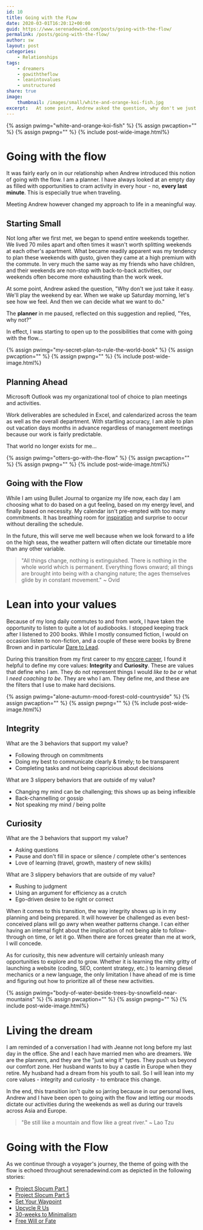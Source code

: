 ```yaml
---
id: 10
title: Going with the FLow
date: 2020-03-01T16:20:12+00:00
guid: https://www.serenadewind.com/posts/going-with-the-flow/
permalink: /posts/going-with-the-flow/
author: sw
layout: post
categories:
    - Relationships
tags:
    - dreamers
    - gowiththeflow
    - leanintovalues
    - unstructured
share: true
image:
    thumbnail: /images/small/white-and-orange-koi-fish.jpg 
excerpt:   At some point, Andrew asked the question, why don't we just take it easy. We'll play the weekend by ear and not decide now. Find out how a "recovering planner" would react to going with the flow. 
---
```

{% assign pwimg="white-and-orange-koi-fish" %}
{% assign pwcaption="" %}
{% assign pwpng="" %}
{% include post-wide-image.html%}


# Going with the flow

It was fairly early on in our relationship when Andrew introduced this notion of going with the flow. I am a planner. I have always looked at an empty day as filled with opportunities to cram activity in every hour - no, **every last minute**. This is especially true when traveling.

Meeting Andrew however changed my approach to life in a meaningful way.

## Starting Small

Not long after we first met, we began to spend entire weekends together. We lived 70 miles apart and often times it wasn't worth splitting weekends at each other's apartment. What became readily apparent was my tendency to plan these weekends with gusto, given they came at a high premium with the commute. In very much the same way as my friends who have children, and their weekends are non-stop with back-to-back activities, our weekends often become more exhausting than the work week. 

At some point, Andrew asked the question, "Why don't we just take it easy. We'll play the weekend by ear. When we wake up Saturday morning, let's see how we feel. And then we can decide what we want to do." 

The **planner** in me paused, reflected on this suggestion and replied, "Yes, why not?"

In effect, I was starting to open up to the possibilities that come with going with the flow...

{% assign pwimg="my-secret-plan-to-rule-the-world-book" %}
{% assign pwcaption="" %}
{% assign pwpng="" %}
{% include post-wide-image.html%}


## Planning Ahead

Microsoft Outlook was my organizational tool of choice to plan meetings and activities. 

Work deliverables are scheduled in Excel, and calendarized across the team as well as the overall department. With startling accuracy, I am able to plan out vacation days months in advance regardless of management meetings because our work is fairly predictable. 

That world no longer exists for me... 

{% assign pwimg="otters-go-with-the-flow" %}
{% assign pwcaption="" %}
{% assign pwpng="" %}
{% include post-wide-image.html%}


## Going with the Flow

While I am using Bullet Journal to organize my life now, each day I am choosing what to do based on a gut feeling, based on my energy level, and finally based on necessity. My calendar isn't pre-empted with too many commitments. It has breathing room for [inspiration](https://www.serenadewind.com/posts/selectively-social "Quiet Power") and surprise to occur without derailing the schedule.

In the future, this will serve me well because when we look forward to a life on the high seas, the weather pattern will often dictate our timetable more than any other variable.

>"All things change, nothing is extinguished. There is nothing in the whole world which is permanent. Everything flows onward; all things are brought into being with a changing nature; the ages themselves glide by in constant movement." ~ Ovid

# Lean into your values

Because of my long daily commutes to and from work, I have taken the opportunity to listen to quite a lot of audiobooks. I stopped keeping track after I listened to 200 books. While I mostly consumed fiction, I would on occasion listen to non-fiction, and a couple of these were books by Brene Brown and in particular [Dare to Lead](https://daretolead.brenebrown.com/ "Dare to Lead"). 

During this transition from my first career to my [encore career](https://www.serenadewind.com/posts/relationship-with-money "Encore Career"), I found it helpful to define my core values: **Integrity** and **Curiosity**. These are values that define who I am. They do not represent things I would *like to be* or what I *need coaching to be*. They are who I am. They define me, and these are the filters that I use to make hard decisions. 

{% assign pwimg="alone-autumn-mood-forest-cold-countryside" %}
{% assign pwcaption="" %}
{% assign pwpng="" %}
{% include post-wide-image.html%}

## Integrity

What are the 3 behaviors that support my value?

- Following through on commitments
- Doing my best to communicate clearly & timely; to be transparent
- Completing tasks and not being capricious about decisions

What are 3 slippery behaviors that are outside of my value?

- Changing my mind can be challenging; this shows up as being inflexible
- Back-channelling or gossip
- Not speaking my mind / being polite

## Curiosity

What are the 3 behaviors that support my value? 

- Asking questions
- Pause and don't fill in space or silence / complete other's sentences
- Love of learning (travel, growth, mastery of new skills)

What are 3 slippery behaviors that are outside of my value?

- Rushing to judgment
- Using an argument for efficiency as a crutch
- Ego-driven desire to be right or correct

When it comes to this transition, the way integrity shows up is in my planning and being prepared. It will however be challenged as even best-conceived plans will go awry when weather patterns change. I can either having an internal fight about the implication of not being able to follow-through on time, or let it go. When there are forces greater than me at work, I will concede.

As for curiosity, this new adventure will certainly unleash many opportunities to explore and to grow. Whether it is learning the nitty gritty of launching a website (coding, SEO, content strategy, etc.) to learning diesel mechanics or a new language, the only limitation I have ahead of me is time and figuring out how to prioritize all of these new activities.

{% assign pwimg="body-of-water-beside-trees-by-snowfield-near-mountains" %}
{% assign pwcaption="" %}
{% assign pwpng="" %}
{% include post-wide-image.html%}


# Living the dream

I am reminded of a conversation I had with Jeanne not long before my last day in the office. She and I each have married men who are dreamers. We are the planners, and they are the "just wing it" types. They push us beyond our comfort zone. Her husband wants to buy a castle in Europe when they retire. My husband had a dream from his youth to sail. So I will lean into my core values - integrity and curiosity - to embrace this change.

In the end, this transition isn't quite so jarring because in our personal lives, Andrew and I have been open to going with the flow and letting our moods dictate our activities during the weekends as well as during our travels across Asia and Europe. 

>"Be still like a mountain and flow like a great river." ~ Lao Tzu

# Going with the Flow

As we continue through a voyager's journey, the theme of going with the flow is echoed throughout serenadewind.com as depicted in the following stories:

- [Project Slocum Part 1](https://www.serenadewind.com/posts/project-slocum-part-1/ "Project Slocum Part 1") 
- [Project Slocum Part 5](https://www.serenadewind.com/posts/project-slocum-part-5/ "Project Slocum Part 5") 
- [Set Your Waypoint](https://www.serenadewind.com/posts/set-your-waypoint/ "Set Your Waypoint") 
- [Upcycle R Us](https://www.serenadewind.com/posts/upcycle-r-us/ "Upcyle R Us") 
- [30-weeks to Minimalism](https://www.serenadewind.com/posts/30-weeks-to-minimalism/ "30-weeks to Minimalism") 
- [Free Will or Fate](https://www.serenadewind.com/posts/free-will-or-fate/ "Free Will or Fate")


